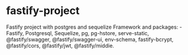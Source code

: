 # fastify-project
Fastify project with postgres and sequelize
Framework and packages: -Fastify, Postgresql, Sequelize, pg, pg-hstore, serve-static, @fastify/swagger, @fastify/swagger-ui, env-schema, fastify-bcrypt, @fastify/cors, @fastify/jwt, @fastify/middie.
